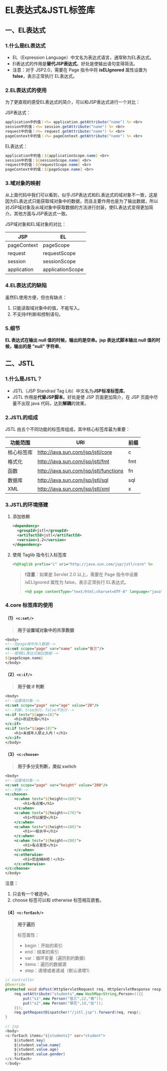 # EL表达式&JSTL标签库

## 一、EL表达式

### 1.什么是EL表达式

- EL（Expression Language）中文名为表达式语言，通常称为EL表达式。
- El表达式的作用是**替代JSP表达式**。好处是使输出语句变得简洁。
- 注意：对于 JSP2.0，需要在 Page 指令中将 **isELIgnored** 属性设置为 **false**，表示正常执行 EL表达式。

### 2.EL表达式的使用

为了更直观的感受EL表达式的简介，可以和JSP表达式进行一个对比：

JSP表达式：

```jsp
application中的值：<%= application.getAttribute("name") %> <br>
session中的值：<%= session.getAttribute("name") %> <br>
request中的值：<%= request.getAttribute("name") %> <br>
pageContext中的值：<%= pageContext.getAttribute("name") %> <br>
```

EL表达式：

```JSP
application中的值：${applicationScope.name} <br>
session中的值：${sessionScope.name} <br>
request中的值：${requestScope.name} <br>
pageContext中的值：${pageScope.name} <br>
```

### 3.域对象的映射

从上面代码中我们可以看到，似乎JSP表达式和EL表达式的域对象不一致，这是因为EL表达式只能获取域对象中的数据，而且主要作用也是为了输出数据，所以对JSP域对象及从域对象中获取数据的方法进行封装，使EL表达式变得更加简介。其他方面与JSP表达式一致。

JSP域对象和EL域对象的对比：

| JSP         | EL               |
| ----------- | ---------------- |
| pageContext | pageScope        |
| request     | requestScope     |
| session     | sessionScope     |
| application | applicationScope |

### 4.EL表达式的缺陷

虽然EL使用方便，但也有缺点：

1. 只能读取域对象中的值，不能写入。
2. 不支持if判断和控制语句。

### 5.细节

**EL 表达式在输出 null 值的时候，输出的是空串。jsp 表达式脚本输出 null 值的时候，输出的是 "null" 字符串**。



## 二、JSTL

### 1.什么是JSTL？

- JSTL（JSP Standrad Tag Lib）中文名为**JSP标准标签库**。
- JSTL 作用是**代替JSP脚本**。好处是使 JSP 页面更加简介，在 JSP 页面中尽量不出现 java 代码，达到**解耦**的效果。

### 2.JSTL的组成

JSTL 由五个不同功能的标签库组成，其中核心标签库最为重要：

| 功能范围   | URI                                    | 前缀 |
| ---------- | -------------------------------------- | ---- |
| 核心标签库 | http://java.sun.com/jsp/jstl/core      | c    |
| 格式化     | http://java.sun.com/jsp/jstl/fmt       | fmt  |
| 函数       | http://java.sun.com/jsp/jstl/functions | fn   |
| 数据库     | http://java.sun.com/jsp/jstl/sql       | sql  |
| XML        | http://java.sun.com/jsp/jstl/xml       | x    |

### 3.JSTL的环境搭建

1. 添加依赖

   ```xml
   <dependency>
     <groupId>jstl</groupId>
     <artifactId>jstl</artifactId>
     <version>1.2</version>
   </dependency>
   ```

2. 使用 Taglib 指令引入标签库

   ```jsp
   <%@taglib prefix="c" uri="http://java.sun.com/jsp/jstl/core" %>
   ```

   > ❗**注意**：如果是 Servlet 2.0 以上，需要在 Page 指令中设置 isELIgnored 属性为 false，表示正常执行 EL表达式。
   >
   > ```jsp
   > <%@ page contentType="text/html;charset=UTF-8" language="java" isELIgnored="false" %>
   > ```

### 4.core 标签库的使用

#### （1）`<c:set/>`

> **用于设置域对象中的共享数据**

```jsp
<body>
<!--在page域中存入数据-->
<c:set scope="page" var="name" value="张三"/>
<!--使用EL表达式输出数据--> 
${pageScope.name}
</body>
```

#### （2）`<c:if/>`

> **用于做 if 判断**

```jsp
<body>
<!--设置域对象-->  
<c:set scope="page" var="age" value="20"/>
<!--判断，true执行，false不执行-->
<c:if test="${age>=18}">
    <h1>欢迎光临</h1>
</c:if>
<c:if test="${age<18}">
    <h1>未成年人禁止入内！</h1>
</c:if>
</body>
```

#### （3）`<c:choose>`

> **用于多分支判断，类似 switch**

```jsp
<body>
<!--设置域对象-->  
<c:set scope="page" var="height" value="200"/>
<!--判断-->
<c:choose>
    <c:when test="${height<=160}">
        <h1>有点矮</h1>
    </c:when>
    <c:when test="${height<=170}">
        <h1>可以接受</h1>
    </c:when>
    <c:when test="${height<=180}">
        <h1>一般水平</h1>
    </c:when>
    <c:when test="${height<=200}">
        <h1>有点意思</h1>
    </c:when>
    <c:otherwise>
        <h1>您去NBA吧！</h1>
    </c:otherwise>
</c:choose>
</body>
```

注意：

1. 只会有一个被选中。
2. choose 标签可以和 otherwise 标签相互嵌套。

#### （4）`<c:forEach/>`

> **用于遍历**
>
> 标签属性：
>
> - begin：开始的索引
> - end：结束的索引
> - var：循环变量（遍历到的数据）
> - items：遍历的数据源
> - step：递增或者递减（默认递增1）

```java
// controller
@Override
protected void doPost(HttpServletRequest req, HttpServletResponse resp) throws ServletException, IOException {
    req.setAttribute("students",new HashMap<String,Person>(){{
        put("s1",new Person("张三",22,"男"));
        put("s2",new Person("翠花",18,"女"));
    }});
    req.getRequestDispatcher("/jstl.jsp").forward(req, resp);
}
 
// jsp
<body>    
<c:forEach items="${students}" var="student">
    ${student.key}
    ${student.value.name}
    ${student.value.age}
    ${student.value.gender}
</c:forEach>
</body>      
```



